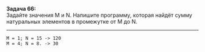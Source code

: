 **Задача 66:**   
Задайте значения M и N. Напишите программу, которая найдёт сумму натуральных элементов в промежутке от M до N.
___
```
M = 1; N = 15 -> 120
M = 4; N = 8. -> 30
```